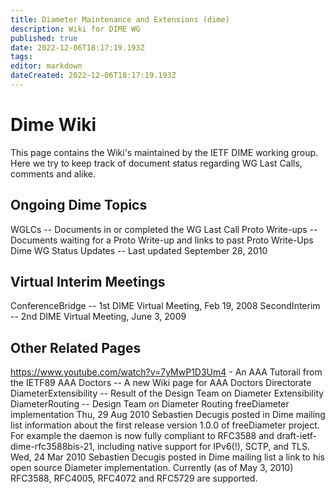 ```yaml
---
title: Diameter Maintenance and Extensions (dime)
description: Wiki for DIME WG
published: true
date: 2022-12-06T18:17:19.193Z
tags: 
editor: markdown
dateCreated: 2022-12-06T18:17:19.193Z
---
```


# Dime Wiki
This page contains the Wiki's maintained by the IETF DIME working group. Here we try to keep track of document status regarding WG Last Calls, comments and alike.

## Ongoing Dime Topics
WGLCs -- Documents in or completed the WG Last Call
Proto Write-ups -- Documents waiting for a Proto Write-up and links to past Proto Write-Ups
Dime WG Status Updates -- Last updated September 28, 2010

## Virtual Interim Meetings
ConferenceBridge -- 1st DIME Virtual Meeting, Feb 19, 2008
SecondInterim -- 2nd DIME Virtual Meeting, June 3, 2009

## Other Related Pages
​https://www.youtube.com/watch?v=7yMwP1D3Um4 - An AAA Tutorail from the IETF89
AAA Doctors -- A new Wiki page for AAA Doctors Directorate
DiameterExtensibility -- Result of the Design Team on Diameter Extensibility
DiameterRouting -- Design Team on Diameter Routing
​freeDiameter implementation
Thu, 29 Aug 2010 Sebastien Decugis posted in ​Dime mailing list information about the first release version 1.0.0 of freeDiameter project. For example the daemon is now fully compliant to RFC3588 and draft-ietf-dime-rfc3588bis-21, including native support for IPv6(!), SCTP, and TLS.
Wed, 24 Mar 2010 Sebastien Decugis posted in ​Dime mailing list a link to his open source Diameter implementation. Currently (as of May 3, 2010) ​RFC3588, ​RFC4005, ​RFC4072 and ​RFC5729 are supported.

